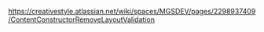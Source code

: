 https://creativestyle.atlassian.net/wiki/spaces/MGSDEV/pages/2298937409/ContentConstructorRemoveLayoutValidation
